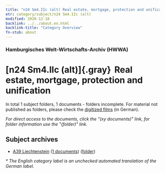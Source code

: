 ```yaml
---
title: "n24 Sm4.IIc (alt) Real estate, mortgage, protection and unification"
etr: category/subject/n24 Sm4.IIc (alt)
modified: 2020-12-18
backlink: ../../about.en.html
backlink-title: "Category Overview"
fn-stub: about
---
```


### Hamburgisches Welt-Wirtschafts-Archiv (HWWA)
# [n24 Sm4.IIc (alt)]{.gray}&#8201; Real estate, mortgage, protection and unification&#160; 





In total 1 subject folders, 1 documents - folders incomplete.
For material not published as folders, please check the [digitized films](/film/h1_sh) (in German).

_For direct access to the documents, click the "(xy documents)" link, for folder information use the "(folder)" link._

## Subject archives


- [A39 Liechtenstein](../../../geo/about.en.html#A39) (<a href="https://dfg-viewer.de/show/?tx_dlf[id]=https://pm20.zbw.eu/mets/sh/1410xx/141016/1453xx/145347/public.mets.en.xml" target="_blank">1 documents</a>) ([folder](http://purl.org/pressemappe20/folder/sh/141016,145347))


_* The English category label is an unchecked automated translation of the German label._

